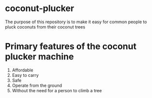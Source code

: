 # coconut-plucker
The purpose of this repository is to make it easy for common people to pluck coconuts from their coconut trees

# Primary features of the coconut plucker machine
1. Affordable
2. Easy to carry
3. Safe
4. Operate from the ground
5. Without the need for a person to climb a tree
